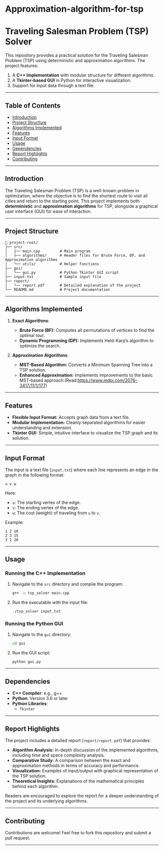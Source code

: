 # Approximation-algorithm-for-tsp
# Traveling Salesman Problem (TSP) Solver

This repository provides a practical solution for the Traveling Salesman Problem (TSP) using deterministic and approximation algorithms. The project features:
1. A **C++ implementation** with modular structure for different algorithms.
2. A **Tkinter-based GUI** in Python for interactive visualization.
3. Support for input data through a text file.

---

## Table of Contents
- [Introduction](#introduction)
- [Project Structure](#project-structure)
- [Algorithms Implemented](#algorithms-implemented)
- [Features](#features)
- [Input Format](#input-format)
- [Usage](#usage)
- [Dependencies](#dependencies)
- [Report Highlights](#report-highlights)
- [Contributing](#contributing)

---

## Introduction
The Traveling Salesman Problem (TSP) is a well-known problem in optimization, where the objective is to find the shortest route to visit all cities and return to the starting point. This project implements both **deterministic** and **approximation algorithms** for TSP, alongside a graphical user interface (GUI) for ease of interaction.

---

## Project Structure
```plaintext
📂 project-root/
├── src/
│   ├── main.cpp         # Main program
│   ├── algorithms/      # Header files for Brute Force, DP, and Approximation algorithms
│   └── utils/           # Helper functions
├── gui/
│   └── gui.py           # Python Tkinter GUI script
├── input.txt            # Sample input file
├── report/
│   └── report.pdf       # Detailed explanation of the project
└── README.md            # Project documentation
```

---

## Algorithms Implemented

1. **Exact Algorithms**:
   - **Brute Force (BF):** Computes all permutations of vertices to find the optimal tour.
   - **Dynamic Programming (DP):** Implements Held-Karp’s algorithm to optimize the search.

2. **Approximation Algorithms**:
   - **MST-Based Algorithm:** Converts a Minimum Spanning Tree into a TSP solution.
   - **Enhanced Approximation:** Implements improvements to the basic MST-based approach.(Read:https://www.mdpi.com/2076-3417/11/1/177)

---

## Features
- **Flexible Input Format:** Accepts graph data from a text file.
- **Modular Implementation:** Cleanly separated algorithms for easier understanding and extension.
- **Tkinter GUI:** Simple, intuitive interface to visualize the TSP graph and its solution.

---

## Input Format

The input is a text file (`input.txt`) where each line represents an edge in the graph in the following format:
```plaintext
u v w
```
Here:
- `u`: The starting vertex of the edge.
- `v`: The ending vertex of the edge.
- `w`: The cost (weight) of traveling from `u` to `v`.

Example:
```plaintext
1 2 10
2 3 15
3 1 20
```

---

## Usage

### Running the C++ Implementation
1. Navigate to the `src` directory and compile the program:
   ```bash
   g++ -o tsp_solver main.cpp
   ```
2. Run the executable with the input file:
   ```bash
   ./tsp_solver input.txt
   ```

### Running the Python GUI
1. Navigate to the `gui` directory:
   ```bash
   cd gui
   ```
2. Run the GUI script:
   ```bash
   python gui.py
   ```

---

## Dependencies

- **C++ Compiler**: e.g., g++
- **Python**: Version 3.6 or later
- **Python Libraries**:
  - `Tkinter`

---

## Report Highlights

The project includes a detailed report (`report/report.pdf`) that provides:
- **Algorithm Analysis:** In-depth discussion of the implemented algorithms, including time and space complexity analysis.
- **Comparative Study:** A comparison between the exact and approximation methods in terms of accuracy and performance.
- **Visualization:** Examples of input/output with graphical representation of the TSP solution.
- **Theoretical Insights:** Explanations of the mathematical principles behind each algorithm.

Readers are encouraged to explore the report for a deeper understanding of the project and its underlying algorithms.

---

## Contributing
Contributions are welcome! Feel free to fork this repository and submit a pull request.

---

